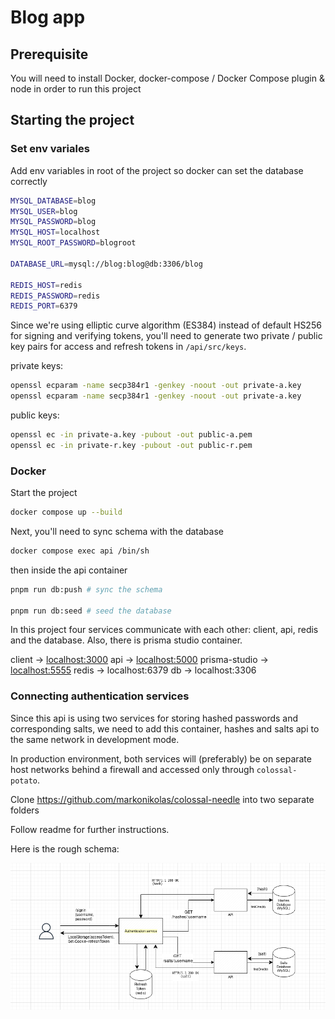 # Blog app

## Prerequisite

You will need to install Docker, docker-compose / Docker Compose plugin & node in order to run this project

## Starting the project

### Set env variales

Add env variables in root of the project so docker can set the database correctly

```bash
MYSQL_DATABASE=blog
MYSQL_USER=blog
MYSQL_PASSWORD=blog
MYSQL_HOST=localhost
MYSQL_ROOT_PASSWORD=blogroot

DATABASE_URL=mysql://blog:blog@db:3306/blog

REDIS_HOST=redis
REDIS_PASSWORD=redis
REDIS_PORT=6379
```

Since we're using elliptic curve algorithm (ES384) instead of default HS256 for signing and verifying tokens, you'll need to generate two private / public key pairs for access and refresh tokens in `/api/src/keys`.

private keys:

```bash
openssl ecparam -name secp384r1 -genkey -noout -out private-a.key
openssl ecparam -name secp384r1 -genkey -noout -out private-a.key
```

public keys:

```bash
openssl ec -in private-a.key -pubout -out public-a.pem
openssl ec -in private-r.key -pubout -out public-r.pem
```

### Docker

Start the project

```bash
docker compose up --build
```

Next, you'll need to sync schema with the database

```bash
docker compose exec api /bin/sh
```

then inside the api container

```bash
pnpm run db:push # sync the schema

pnpm run db:seed # seed the database
```

In this project four services communicate with each other: client, api, redis and the database. Also, there is prisma studio container.

client -> [localhost:3000](localhost:3000) api -> [localhost:5000](localhost:5000) prisma-studio -> [localhost:5555](localhost:5555) redis -> localhost:6379 db -> localhost:3306

### Connecting authentication services

Since this api is using two services for storing hashed passwords and corresponding salts, we need to add this container, hashes and salts api to the same network in development mode.

In production environment, both services will (preferably) be on separate host networks behind a firewall and accessed only through `colossal-potato`.

Clone <https://github.com/markonikolas/colossal-needle> into two separate folders

Follow readme for further instructions.

Here is the rough schema:

![Screenshot](schema.png)
